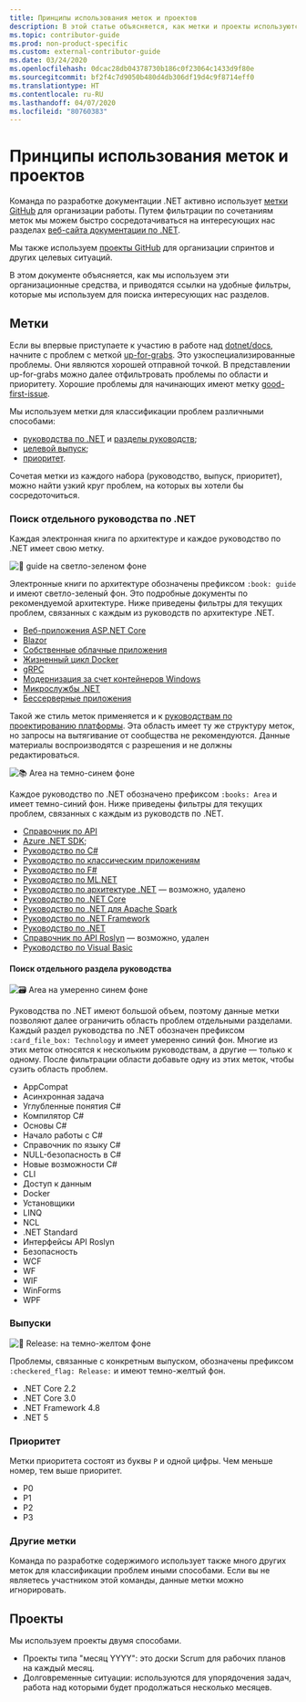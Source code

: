 ```yaml
---
title: Принципы использования меток и проектов
description: В этой статье объясняется, как метки и проекты используются в репозитории dotnet/docs.
ms.topic: contributor-guide
ms.prod: non-product-specific
ms.custom: external-contributor-guide
ms.date: 03/24/2020
ms.openlocfilehash: 0dcac28db04378730b186c0f23064c1433d9f80e
ms.sourcegitcommit: bf2f4c7d9050b480d4db306df19d4c9f8714eff0
ms.translationtype: HT
ms.contentlocale: ru-RU
ms.lasthandoff: 04/07/2020
ms.locfileid: "80760383"
---
```

# <a name="labels-and-projects-roadmap"></a>Принципы использования меток и проектов

Команда по разработке документации .NET активно использует [метки GitHub](https://github.com/dotnet/docs/labels) для организации работы. Путем фильтрации по сочетаниям меток мы можем быстро сосредотачиваться на интересующих нас разделах [веб-сайта документации по .NET](https://docs.microsoft.com/dotnet).

Мы также используем [проекты GitHub](https://github.com/dotnet/docs/projects) для организации спринтов и других целевых ситуаций.

В этом документе объясняется, как мы используем эти организационные средства, и приводятся ссылки на удобные фильтры, которые мы используем для поиска интересующих нас разделов.

## <a name="labels"></a>Метки

Если вы впервые приступаете к участию в работе над [dotnet/docs](https://github.com/dotnet/docs), начните с проблем с меткой [up-for-grabs](https://github.com/dotnet/docs/labels/up-for-grabs). Это узкоспециализированные проблемы. Они являются хорошей отправной точкой. В представлении up-for-grabs можно далее отфильтровать проблемы по области и приоритету. Хорошие проблемы для начинающих имеют метку [good-first-issue](https://github.com/dotnet/docs/labels/good-first-issue).

Мы используем метки для классификации проблем различными способами:

- [руководства по .NET](#find-a-single-net-guide) и [разделы руководств](#search-one-section-of-a-guide);
- [целевой выпуск](#releases);
- [приоритет](#priority).

Сочетая метки из каждого набора (руководство, выпуск, приоритет), можно найти узкий круг проблем, на которых вы хотели бы сосредоточиться.

### <a name="find-a-single-net-guide"></a>Поиск отдельного руководства по .NET

Каждая электронная книга по архитектуре и каждое руководство по .NET имеет свою метку.

![:book: guide на светло-зеленом фоне](./media/labels-projects/guide.png "Префикс для меток руководств по архитектуре")

Электронные книги по архитектуре обозначены префиксом `:book: guide` и имеют светло-зеленый фон. Это подробные документы по рекомендуемой архитектуре. Ниже приведены фильтры для текущих проблем, связанных с каждым из руководств по архитектуре .NET.

- [Веб-приложения ASP.NET Core](https://github.com/dotnet/docs/labels/%3Abook%3A%20guide%20-%20ASP.NET%20Core%20web%20apps)
- [Blazor](https://github.com/dotnet/docs/labels/%3Abook%3A%20guide%20-%20Blazor)
- [Собственные облачные приложения](https://github.com/dotnet/docs/labels/%3Abook%3A%20guide%20-%20Cloud%20Native)
- [Жизненный цикл Docker](https://github.com/dotnet/docs/labels/%3Abook%3A%20guide%20-%20Docker%20lifecycle)
- [gRPC](https://github.com/dotnet/docs/labels/%3Abook%3A%20guide%20-%20gRPC)
- [Модернизация за счет контейнеров Windows](https://github.com/dotnet/docs/labels/%3Abook%3A%20guide%20-%20Modernizing%20w%2F%20Windows%20containers)
- [Микрослужбы .NET](https://github.com/dotnet/docs/labels/%3Abook%3A%20guide%20-%20.NET%20Microservices)
- [Бессерверные приложения](https://github.com/dotnet/docs/labels/%3Abook%3A%20guide%20-%20Serverless%20apps)

Такой же стиль меток применяется и к [руководствам по проектированию платформы](https://github.com/dotnet/docs/labels/%3Abook%3A%20guide%20-%20Framework%20Design%20Guidelines). Эта область имеет ту же структуру меток, но запросы на вытягивание от сообщества не рекомендуются. Данные материалы воспроизводятся с разрешения и не должны редактироваться.

![:books: Area на темно-синем фоне](./media/labels-projects/area.png "Префикс для меток руководств по .NET")

Каждое руководство по .NET обозначено префиксом `:books: Area` и имеет темно-синий фон. Ниже приведены фильтры для текущих проблем, связанных с каждым из руководств по .NET.

- [Справочник по API](https://github.com/dotnet/docs/labels/%3Abooks%3A%20Area%20-%20API%20Reference)
- [Azure .NET SDK](https://github.com/dotnet/docs/labels/%3Abooks%3A%20Area%20-%20Azure%20.NET%20SDk);
- [Руководство по C#](https://github.com/dotnet/docs/labels/%3Abooks%3A%20Area%20-%20C%23%20Guide)
- [Руководство по классическим приложениям](https://github.com/dotnet/docs/labels/%3Abooks%3A%20Area%20-%20Desktop%20Guide)
- [Руководство по F#](https://github.com/dotnet/docs/labels/%3Abooks%3A%20Area%20-%20F%23%20Guide)
- [Руководство по ML.NET](https://github.com/dotnet/docs/labels/%3Abooks%3A%20Area%20-%20ML.NET%20Guide)
- [Руководство по архитектуре .NET](https://github.com/dotnet/docs/labels/%3Abooks%3A%20Area%20-%20.NET%20Architecture%20Guide) — возможно, удалено
- [Руководство по .NET Core](https://github.com/dotnet/docs/labels/%3Abooks%3A%20Area%20-%20.NET%20Core%20Guide)
- [Руководство по .NET для Apache Spark](https://github.com/dotnet/docs/labels/%3Abooks%3A%20Area%20-%20.NET%20for%20Apache%20Spark%20Guide)
- [Руководство по .NET Framework](https://github.com/dotnet/docs/labels/%3Abooks%3A%20Area%20-%20.NET%20Framework%20Guide)
- [Руководство по .NET](https://github.com/dotnet/docs/labels/%3Abooks%3A%20Area%20-%20.NET%20Guide)
- [Справочник по API Roslyn](https://github.com/dotnet/docs/labels/%3Abooks%3A%20Area%20-%20Roslyn%20API%20Reference) — возможно, удален
- [Руководство по Visual Basic](https://github.com/dotnet/docs/labels/%3Abooks%3A%20Area%20-%20Visual%20Basic%20Guide)

#### <a name="search-one-section-of-a-guide"></a>Поиск отдельного раздела руководства

![:card_file_box: Area на умеренно синем фоне](./media/labels-projects/technology.png "Префикс для меток разделов руководств по .NET")

Руководства по .NET имеют большой объем, поэтому данные метки позволяют далее ограничить область проблем отдельными разделами. Каждый раздел руководства по .NET обозначен префиксом `:card_file_box: Technology` и имеет умеренно синий фон. Многие из этих меток относятся к нескольким руководствам, а другие — только к одному. После фильтрации области добавьте одну из этих меток, чтобы сузить область проблем.

- AppCompat
- Асинхронная задача
- Углубленные понятия C#
- Компилятор C#
- Основы C#
- Начало работы с C#
- Справочник по языку C#
- NULL-безопасность в C#
- Новые возможности C#
- CLI
- Доступ к данным
- Docker
- Установщики
- LINQ
- NCL
- .NET Standard
- Интерфейсы API Roslyn
- Безопасность
- WCF
- WF
- WIF
- WinForms
- WPF

### <a name="releases"></a>Выпуски

![:checkered_flag: Release: на темно-желтом фоне](./media/labels-projects/release.png "Префикс для меток выпусков")

Проблемы, связанные с конкретным выпуском, обозначены префиксом `:checkered_flag: Release:` и имеют темно-желтый фон.

- .NET Core 2.2
- .NET Core 3.0
- .NET Framework 4.8
- .NET 5

### <a name="priority"></a>Приоритет

Метки приоритета состоят из буквы `P` и одной цифры. Чем меньше номер, тем выше приоритет.

- P0
- P1
- P2
- P3

### <a name="what-about-the-other-labels"></a>Другие метки

Команда по разработке содержимого использует также много других меток для классификации проблем иными способами. Если вы не являетесь участником этой команды, данные метки можно игнорировать.

## <a name="projects"></a>Проекты

Мы используем проекты двумя способами.

- Проекты типа "месяц YYYY": это доски Scrum для рабочих планов на каждый месяц.
- Долговременные ситуации: используются для упорядочения задач, работа над которыми будет продолжаться несколько месяцев.
